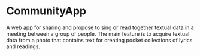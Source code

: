 # CommunityApp
A web app for sharing and propose to sing or read together textual data in a meeting between a group of people.
The main feature is to acquire textual data from a photo that contains text for creating pocket collections of lyrics and readings.

